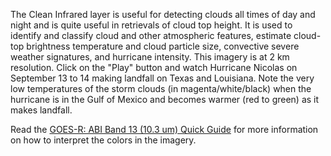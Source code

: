The Clean Infrared layer is useful for detecting clouds all times of day and night and is quite useful in retrievals of cloud top height. It is used to identify and classify cloud and other atmospheric features, estimate cloud-top brightness temperature and cloud particle size, convective severe weather signatures, and hurricane intensity. This imagery is at 2 km resolution. Click on the "Play" button and watch Hurricane Nicolas on September 13 to 14 making landfall on Texas and Louisiana. Note the very low temperatures of the storm clouds (in magenta/white/black) when the hurricane is in the Gulf of Mexico and becomes warmer (red to green) as it makes landfall.

Read the [GOES-R: ABI Band 13 (10.3 um) Quick Guide](https://www.star.nesdis.noaa.gov/GOES/documents/ABIQuickGuide_Band13.pdf) for more information on how to interpret the colors in the imagery.
